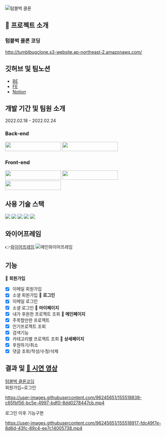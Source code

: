 ![텀블벅 클론](https://img1.daumcdn.net/thumb/R1280x0/?scode=mtistory2&fname=https%3A%2F%2Fblog.kakaocdn.net%2Fdn%2FpYltt%2FbtrufEANUPT%2FfIMoTf4hERPn6X14Oj13AK%2Fimg.png)
## 🤷 프로젝트 소개
### 텀블벅 클론 코딩  
http://tumblbugclone.s3-website.ap-northeast-2.amazonaws.com/
## 깃허브 및 팀노션
 - [BE](https://github.com/Hoon333/tumblbug_Clone_BE)
 - [FE](https://github.com/soyoonJ/tumblbug_Clone_FE)
 - [Notion](https://www.notion.so/8e5a10bcdd0c4c688ff3560b907dd43d)
## 개발 기간 및 팀원 소개
2022.02.18 - 2022.02.24
### Back-end
<a href="https://github.com/nagitak"><img width="180" height="30"  src="https://img.shields.io/static/v1?label=Node.js&message=GITAK NA&color=08CE5D&style=for-the-badge&>"/></a> <a href="https://github.com/Hoon333"><img width="180" height="30"  src="https://img.shields.io/static/v1?label=Node.js&message=CHANGHOON JANG&color=08CE5D&style=for-the-badge&>"/></a> 
### Front-end
<a href="https://github.com/mirigu"><img width="180" height="30"  src="https://img.shields.io/static/v1?label=React&message=MIRI GU&color=61dafb&style=for-the-badge&>"/></a> 
<a href="https://github.com/clappingmin"><img width="180" height="30"  src="https://img.shields.io/static/v1?label=React&message=SUMIN PARK&color=61dafb&style=for-the-badge&>"/></a> 
<a href="https://github.com/soyoonJ"><img width="180" height="30" src="https://img.shields.io/static/v1?label=React&message=SOYOON JEONG&color=61dafb&style=for-the-badge&>"/></a>
## 사용 기술 스택
  <img src="https://img.shields.io/badge/JavaScript-F7DF1E?style=for-the-badge&logo=JavaScript&logoColor=black"/> <img src="https://img.shields.io/badge/Mongo_DB-569A31?style=for-the-badge&logo=MongoDB&logoColor=green"/>
  <img src="https://img.shields.io/badge/Express.js-FFFFFF?style=for-the-badge&logo=Express.js&logoColor=black"/> <img src="https://img.shields.io/badge/Node.js-0E1426?style=for-the-badge&logo=Node.js&logoColor=green"/>
  <img src="https://img.shields.io/badge/Amazon_ec2-0E1426?style=for-the-badge&logo=Amazon&logoColor=orange"/>
## 와이어프레임  
👉[와이어프레임](https://www.figma.com/file/BLHgGHVpTFsCBL9b1ftKjh/%ED%95%AD%ED%95%B499-%ED%85%80%EB%B8%94%EB%B2%85-%ED%81%B4%EB%A1%A0%EC%BD%94%EB%94%A9_%EC%99%80%EC%9D%B4%EC%96%B4%ED%94%84%EB%A0%88%EC%9E%84?node-id=0%3A1)
![메인와이어프레임](https://img1.daumcdn.net/thumb/R1280x0/?scode=mtistory2&fname=https%3A%2F%2Fblog.kakaocdn.net%2Fdn%2FbvQsFa%2FbtruiTKNamj%2FYpO6LIF7MW3Bg7A30f1u1K%2Fimg.png)
## 기능
💸 **회원가입**
- [x] 이메일 회원가입
- [x] 소셜 회원가입
💸 **로그인**
- [x] 이메일 로그인
- [x] 소셜 로그인
💸 **마이페이지**
- [x] 내가 후원한 프로젝트 조회
💸 **메인페이지**
 - [x] 주목할만한 프로젝트
 - [x] 인기프로젝트 조회
 - [x] 검색기능
 - [x] 카테고리별 프로젝트 조회
💸 **상세페이지**
 - [x] 후원하기/취소
 - [x] 댓글 조회/작성/수정/삭제

## 결과 및 [🎥 시연 영상](https://youtu.be/s4IIfrH5daI)

[텀블벅 클론코딩](http://tumblbugclone.s3-website.ap-northeast-2.amazonaws.com/)    
회원가입~로그인

https://user-images.githubusercontent.com/96245651/155518838-c65fbf56-bc5e-4997-bdf0-8dd0278447cb.mp4

로그인 이후 기능구현  

https://user-images.githubusercontent.com/96245651/155518917-fdc49f7e-8d6d-43fc-89c4-ee7c14005738.mp4